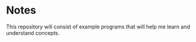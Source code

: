 # Notes
This repository will consist of example programs that will help me learn and understand concepts.
